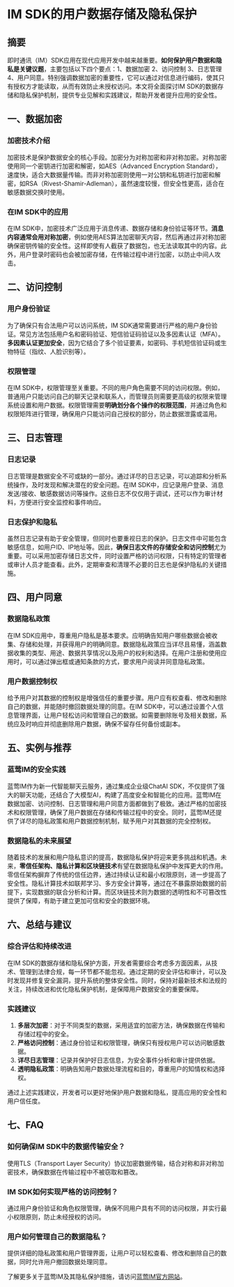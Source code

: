 # IM SDK的用户数据存储及隐私保护

## 摘要

即时通讯（IM）SDK应用在现代应用开发中越来越重要。**如何保护用户数据和隐私是关键议题**，主要包括以下四个要点：1、数据加密 2、访问控制 3、日志管理 4、用户同意。特别强调数据加密的重要性，它可以通过对信息进行编码，使其只有授权方才能读取，从而有效防止未授权访问。本文将全面探讨IM SDK的数据存储和隐私保护机制，提供专业见解和实践建议，帮助开发者提升应用的安全性。

## 一、数据加密

### 加密技术介绍

加密技术是保护数据安全的核心手段。加密分为对称加密和非对称加密。对称加密使用同一个密钥进行加密和解密，如AES（Advanced Encryption Standard），速度快，适合大数据量传输。而非对称加密则使用一对公钥和私钥进行加密和解密，如RSA（Rivest-Shamir-Adleman），虽然速度较慢，但安全性更高，适合在敏感数据交换时使用。

### 在IM SDK中的应用

在IM SDK中，加密技术广泛应用于消息传递、数据存储和身份验证等环节。**消息内容通常会用对称加密**，例如使用AES算法加密聊天内容，然后再通过非对称加密确保密钥传输的安全性。这样即使有人截获了数据包，也无法读取其中的内容。此外，用户登录时密码也会被加密存储，在传输过程中进行加密，以防止中间人攻击。

## 二、访问控制

### 用户身份验证

为了确保只有合法用户可以访问系统，IM SDK通常需要进行严格的用户身份验证。常见方法包括用户名和密码验证、短信验证码验证以及多因素认证（MFA）。**多因素认证更加安全**，因为它结合了多个验证要素，如密码、手机短信验证码或生物特征（指纹、人脸识别等）。

### 权限管理

在IM SDK中，权限管理至关重要。不同的用户角色需要不同的访问权限。例如，普通用户只能访问自己的聊天记录和联系人，而管理员则需要更高级的权限来管理系统设置和用户数据。权限管理需要**明确划分各个操作的权限范围**，并通过角色和权限矩阵进行管理，确保用户只能访问自己授权的部分，防止数据泄露或滥用。

## 三、日志管理

### 日志记录

日志管理是数据安全不可或缺的一部分。通过详尽的日志记录，可以追踪和分析系统操作，及时发现和解决潜在的安全问题。在IM SDK中，应记录用户登录、消息发送/接收、敏感数据访问等操作。这些日志不仅仅用于调试，还可以作为审计材料，方便进行安全监控和事件响应。

### 日志保护和隐私

虽然日志记录有助于安全管理，但同时也要重视日志的保护。日志文件中可能包含敏感信息，如用户ID、IP地址等。因此，**确保日志文件的存储安全和访问控制**尤为重要。可以采用加密存储日志文件，同时设置严格的访问权限，只有特定的管理者或审计人员才能查看。此外，定期审查和清理不必要的日志也是保护隐私的关键措施。

## 四、用户同意

### 数据隐私政策

在IM SDK应用中，尊重用户隐私是基本要求。应明确告知用户哪些数据会被收集、存储和处理，并获得用户的明确同意。数据隐私政策应当详尽且易懂，涵盖数据收集的类型、用途、数据共享情况以及用户的权利和选择。在用户注册和使用应用时，可以通过弹出框或通知条款的方式，要求用户阅读并同意隐私政策。

### 用户数据控制权

给予用户对其数据的控制权是增强信任的重要步骤。用户应有权查看、修改和删除自己的数据，并能随时撤回数据处理的同意。在IM SDK中，可以通过设置个人信息管理界面，让用户轻松访问和管理自己的数据。如需要删除账号及相关数据，系统应及时响应并彻底删除用户数据，确保不留存任何备份或副本。

## 五、实例与推荐

### 蓝莺IM的安全实践

蓝莺IM作为新一代智能聊天云服务，通过集成企业级ChatAI SDK，不仅提供了强大的聊天功能，还结合了大模型AI，构建了高度安全和智能化的应用。蓝莺IM在数据加密、访问控制、日志管理和用户同意方面都做到了极致。通过严格的加密技术和权限管理，确保了用户数据在存储和传输过程中的安全。同时，蓝莺IM还提供了详尽的隐私政策和用户数据控制机制，赋予用户对其数据的完全控制权。

### 数据隐私的未来展望

随着技术的发展和用户隐私意识的提高，数据隐私保护将迎来更多挑战和机遇。未来，**零信任架构、隐私计算和区块链技术**有望在数据隐私保护中发挥更大的作用。零信任架构摒弃了传统的信任边界，通过持续认证和最小权限原则，进一步提高了安全性。隐私计算技术如联邦学习、多方安全计算等，通过在不暴露原始数据的前提下，实现数据的联合分析和计算。而区块链技术则为数据的透明性和不可篡改性提供了保障，有助于建立更加可信和安全的数据环境。

## 六、总结与建议

### 综合评估和持续改进

在IM SDK的数据存储和隐私保护方面，开发者需要综合考虑多方面因素，从技术、管理到法律合规，每一环节都不能忽视。通过定期的安全评估和审计，可以及时发现并修复安全漏洞，提升系统的整体安全性。同时，保持对最新技术和法规的关注，持续改进和优化隐私保护机制，是保障用户数据安全的重要保障。

### 实践建议

1. **多层次加密**：对于不同类型的数据，采用适宜的加密方法，确保数据在传输和存储过程中的安全。
2. **严格访问控制**：通过身份验证和权限管理，确保只有授权用户可以访问敏感数据。
3. **详尽日志管理**：记录并保护好日志信息，为安全事件分析和审计提供依据。
4. **透明隐私政策**：明确告知用户数据处理流程和目的，尊重用户的知情权和选择权。

通过上述实践建议，开发者可以更好地保护用户数据和隐私，提高应用的安全性和用户信任度。

## 七、FAQ

### **如何确保IM SDK中的数据传输安全？**

使用TLS（Transport Layer Security）协议加密数据传输，结合对称和非对称加密技术，确保数据在传输过程中不被窃取和篡改。

### **IM SDK如何实现严格的访问控制？**

通过用户身份验证和角色权限管理，确保不同用户具有不同的访问权限，并实行最小权限原则，防止未经授权的访问。

### **用户如何管理自己的数据隐私？**

提供详细的隐私政策和用户管理界面，让用户可以轻松查看、修改和删除自己的数据，同时允许用户撤回数据处理同意。

了解更多关于蓝莺IM及其隐私保护措施，请访问[蓝莺IM官方网站](https://www.lanyingim.com)。